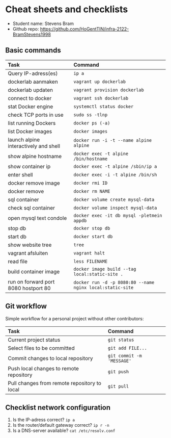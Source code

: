 # Cheat sheets and checklists

- Student name: Stevens Bram
- Github repo: https://github.com/HoGentTIN/infra-2122-BramStevens1998

## Basic commands

| Task                 	| Command 							|
| :---                 	| :---   							|
| Query IP-adress(es)  	| `ip a`  							|
| dockerlab aanmaken   	| `vagrant up dockerlab` 			|
| dockerlab updaten    	| `vagrant provision dockerlab` 	|
| connect to docker | `vagrant ssh dockerlab` |
| stat Docker engine	| `systemctl status docker`			|
| check TCP ports in use| `sudo ss -tlnp`					|
| list running Dockers 	| `docker ps (-a)`						|
| list Docker images	| `docker images`					|
| launch alpine interactively and shell | `docker run -i -t --name alpine alpine`|
| show alpine hostname | `docker exec -t alpine /bin/hostname` |
| show container ip | `docker exec -t alpine /sbin/ip a` |
| enter shell | `docker exec -i -t alpine /bin/sh` |
| docker remove image | `docker rmi ID` |
| docker remove | `docker rm NAME` |
| sql container | `docker volume create mysql-data` |
| check sql container | `docker volume inspect mysql-data` |
| open mysql text condole | `docker exec -it db mysql -pletmein appdb` |
| stop db | `docker stop db` |
| start db | `docker start db` |
| show website tree | `tree` |
| vagrant afsluiten | `vagrant halt` |
| read file | `less FILENAME` |
| build container image | `docker image build --tag local:static-site .`
| run on forward port 8080 hostport 80 | `docker run -d -p 8080:80 --name nginx local:static-site` |



## Git workflow

Simple workflow for a personal project without other contributors:

| Task                                         | Command                   |
| :---                                         | :---                      |
| Current project status                       | `git status`              |
| Select files to be committed                 | `git add FILE...`         |
| Commit changes to local repository           | `git commit -m 'MESSAGE'` |
| Push local changes to remote repository      | `git push`                |
| Pull changes from remote repository to local | `git pull`                |

## Checklist network configuration

1. Is the IP-adress correct? `ip a`
2. Is the router/default gateway correct? `ip r -n`
3. Is a DNS-server available? `cat /etc/resolv.conf`

